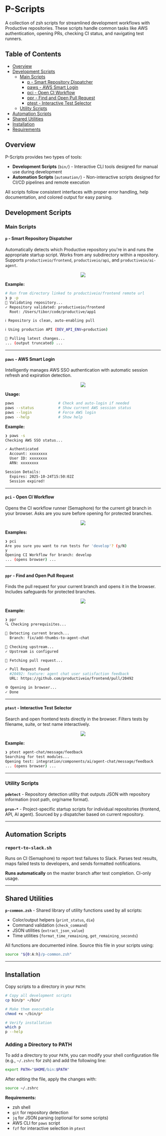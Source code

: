 # P-Scripts

A collection of zsh scripts for streamlined development workflows with Productive repositories. These scripts handle common tasks like AWS authentication, opening PRs, checking CI status, and navigating test runners.

## Table of Contents

- [Overview](#overview)
- [Development Scripts](#development-scripts)
  - [Main Scripts](#main-scripts)
    - [p - Smart Repository Dispatcher](#p---smart-repository-dispatcher)
    - [paws - AWS Smart Login](#paws---aws-smart-login)
    - [pci - Open CI Workflow](#pci---open-ci-workflow)
    - [ppr - Find and Open Pull Request](#ppr---find-and-open-pull-request)
    - [ptest - Interactive Test Selector](#ptest---interactive-test-selector)
  - [Utility Scripts](#utility-scripts)
- [Automation Scripts](#automation-scripts)
- [Shared Utilities](#shared-utilities)
- [Installation](#installation)
- [Requirements](#requirements)

## Overview

P-Scripts provides two types of tools:

- **Development Scripts** (`bin/`) - Interactive CLI tools designed for manual use during development
- **Automation Scripts** (`automation/`) - Non-interactive scripts designed for CI/CD pipelines and remote execution

All scripts follow consistent interfaces with proper error handling, help documentation, and colored output for easy parsing.

## Development Scripts

### Main Scripts

#### `p` - Smart Repository Dispatcher

Automatically detects which Productive repository you're in and runs the appropriate startup script. Works from any subdirectory within a repository. Supports `productiveio/frontend`, `productiveio/api`, and `productiveio/ai-agent`.

<p align="center">
  <img src="./docs/p.svg">
</p>

**Example:**
```bash
# Run from directory linked to productiveio/frontend remote url
❯ p -p
🚀 Validating repository...
✓ Repository validated: productiveio/frontend
  Root: /Users/tibor/code/productive/app1

ℹ Repository is clean, auto-enabling pull

ℹ Using production API (DEV_API_ENV=production)

🚀 Pulling latest changes...
... (output truncated) ...
```

---

#### `paws` - AWS Smart Login

Intelligently manages AWS SSO authentication with automatic session refresh and expiration detection.

<p align="center">
  <img src="./docs/paws.svg">
</p>

**Usage:**
```bash
paws                    # Check and auto-login if needed
paws --status           # Show current AWS session status
paws --login            # Force AWS login
paws --help             # Show help
```

**Example:**
```bash
❯ paws -s
Checking AWS SSO status...

✓ Authenticated
  Account: xxxxxxxx
  User ID: xxxxxxxx
  ARN: xxxxxxxx

Session Details:
  Expires: 2025-10-24T15:50:02Z
  Session expired!
```

---

#### `pci` - Open CI Workflow

Opens the CI workflow runner (Semaphore) for the current git branch in your browser. Asks are you sure before opening for protected branches.

<p align="center">
  <img src="./docs/pci.svg">
</p>

**Examples:**
```bash
❯ pci
Are you sure you want to run tests for 'develop'? (y/N)
y
Opening CI Workflow for branch: develop
... (opens browser) ...
```

---

#### `ppr` - Find and Open Pull Request

Finds the pull request for your current branch and opens it in the browser. Includes safeguards for protected branches.

<p align="center">
  <img src="./docs/ppr.svg">
</p>

**Example:**
```bash
❯ ppr
🔍 Checking prerequisites...

📍 Detecting current branch...
  Branch: fix/add-thumbs-to-agent-chat

🔗 Checking upstream...
✓ Upstream is configured

🔎 Fetching pull request...

✓ Pull Request Found
  #20492: feature: agent chat user satisfaction feedback
  URL: https://github.com/productiveio/frontend/pull/20492

🌐 Opening in browser...
✓ Done
```

---

#### `ptest` - Interactive Test Selector

Search and open frontend tests directly in the browser. Filters tests by filename, suite, or test name interactively.

<p align="center">
  <img src="./docs/ptest.svg">
</p>

**Example:**
```bash
❯ ptest agent-chat/message/feedback
Searching for test modules...
Opening test: integration/components/ai/agent-chat/message/feedback
... (opens browser) ...
```

---

### Utility Scripts

**`pdetect`** - Repository detection utility that outputs JSON with repository information (root path, org/name format).

**`prun-*`** - Project-specific startup scripts for individual repositories (frontend, API, AI agent). Sourced by `p` dispatcher based on current repository.

---

## Automation Scripts

### `report-to-slack.sh`

Runs on CI (Semaphore) to report test failures to Slack. Parses test results, maps failed tests to developers, and sends formatted notifications.

**Runs automatically** on the master branch after test completion. CI-only usage.

---

## Shared Utilities

**`p-common.zsh`** - Shared library of utility functions used by all scripts:
- Color/output helpers (`print_status`, `die`)
- Command validation (`check_command`)
- JSON utilities (`extract_json_value`)
- Time utilities (`format_time_remaining`, `get_remaining_seconds`)

All functions are documented inline. Source this file in your scripts using:
```bash
source "${0:A:h}/p-common.zsh"
```

---

## Installation

Copy scripts to a directory in your `PATH`:

```bash
# Copy all development scripts
cp bin/p* ~/bin/

# Make them executable
chmod +x ~/bin/p*

# Verify installation
which p
p --help
```

### Adding a Directory to PATH

To add a directory to your `PATH`, you can modify your shell configuration file (e.g., `~/.zshrc` for zsh) and add the following line:

```bash
export PATH="$HOME/bin:$PATH"
```

After editing the file, apply the changes with:

```bash
source ~/.zshrc
```

**Requirements:**
- zsh shell
- `git` for repository detection
- `jq` for JSON parsing (optional for some scripts)
- AWS CLI for `paws` script
- `fzf` for interactive selection in `ptest`
